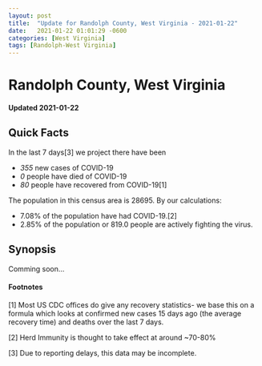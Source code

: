 ```yaml
---
layout: post
title:  "Update for Randolph County, West Virginia - 2021-01-22"
date:   2021-01-22 01:01:29 -0600
categories: [West Virginia]
tags: [Randolph-West Virginia]
---
```


# Randolph County, West Virginia
#### Updated 2021-01-22

## Quick Facts

In the last 7 days[3] we project there have been
- *355* new cases of COVID-19
- *0* people have died of COVID-19
- *80* people have recovered from COVID-19[1]

The population in this census area is 28695. By our calculations:
- 7.08% of the population have had COVID-19.[2]
- 2.85% of the population or 819.0 people are actively fighting the virus.

## Synopsis

Comming soon...


#### Footnotes

[1] Most US CDC offices do give any recovery statistics- we base this on a formula which looks at confirmed new cases
15 days ago (the average recovery time) and deaths over the last 7 days.

[2] Herd Immunity is thought to take effect at around ~70-80%

[3] Due to reporting delays, this data may be incomplete.
 
    